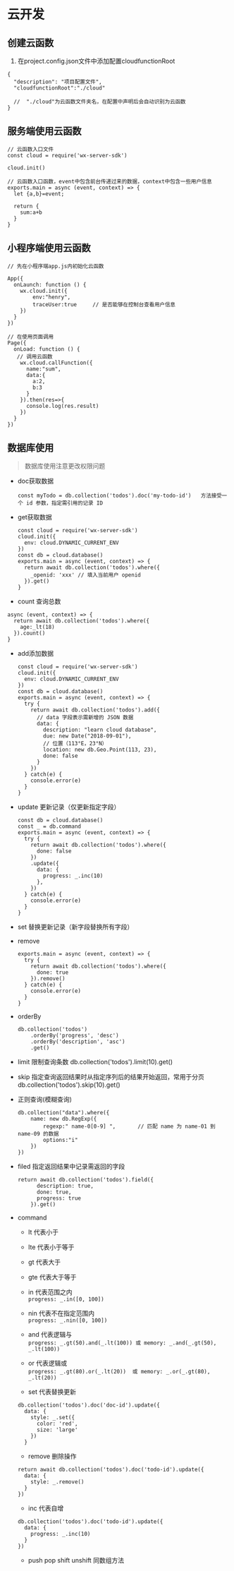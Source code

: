 # 云开发

## 创建云函数

1. 在project.config.json文件中添加配置cloudfunctionRoot

```
{
  "description": "项目配置文件",
  "cloudfunctionRoot":"./cloud"

  //  "./cloud"为云函数文件夹名，在配置中声明后会自动识别为云函数
}
```

## 服务端使用云函数

```
// 云函数入口文件
const cloud = require('wx-server-sdk')

cloud.init()

// 云函数入口函数，event中包含前台传递过来的数据，context中包含一些用户信息
exports.main = async (event, context) => {
  let {a,b}=event;

  return {
    sum:a+b
  }
}
```

## 小程序端使用云函数

```
// 先在小程序端app.js内初始化云函数

App({
  onLaunch: function () {
    wx.cloud.init({
    	env:"henry",
    	traceUser:true     // 是否能够在控制台查看用户信息
    })
  }
})
```

```
// 在使用页面调用
Page({
  onLoad: function () {
   // 调用云函数
    wx.cloud.callFunction({
      name:"sum",
      data:{
        a:2,
        b:3
      }
    }).then(res=>{
      console.log(res.result)
    })
  }
})
```

## 数据库使用

> 数据库使用注意更改权限问题

+ doc获取数据

	```
	const myTodo = db.collection('todos').doc('my-todo-id')   方法接受一个 id 参数，指定需引用的记录 ID
	```

+ get获取数据

	```
	const cloud = require('wx-server-sdk')
	cloud.init({
	  env: cloud.DYNAMIC_CURRENT_ENV
	})
	const db = cloud.database()
	exports.main = async (event, context) => {
	  return await db.collection('todos').where({
	    _openid: 'xxx' // 填入当前用户 openid
	  }).get()
	}
	```

+ count 查询总数
```
async (event, context) => {
  return await db.collection('todos').where({
    age:_lt(18)
  }).count()
}
```

+ add添加数据

	```
	const cloud = require('wx-server-sdk')
	cloud.init({
	  env: cloud.DYNAMIC_CURRENT_ENV
	})
	const db = cloud.database()
	exports.main = async (event, context) => {
	  try {
	    return await db.collection('todos').add({
	      // data 字段表示需新增的 JSON 数据
	      data: {
	        description: "learn cloud database",
	        due: new Date("2018-09-01"),
	        // 位置（113°E，23°N）
	        location: new db.Geo.Point(113, 23),
	        done: false
	      }
	    })
	  } catch(e) {
	    console.error(e)
	  }
	}
	```

+ update  更新记录（仅更新指定字段）

	```
	const db = cloud.database()
	const _ = db.command
	exports.main = async (event, context) => {
	  try {
	    return await db.collection('todos').where({
	      done: false
	    })
	    .update({
	      data: {
	        progress: _.inc(10)
	      },
	    })
	  } catch(e) {
	    console.error(e)
	  }
	}
	```

+ set  替换更新记录（新字段替换所有字段）

+ remove

	```
	exports.main = async (event, context) => {
	  try {
	    return await db.collection('todos').where({
	      done: true
	    }).remove()
	  } catch(e) {
	    console.error(e)
	  }
	}
	```

+ orderBy

	```
	db.collection('todos')
	    .orderBy('progress', 'desc')
	    .orderBy('description', 'asc')
	    .get()
	```

+ limit 限制查询条数   db.collection('todos').limit(10).get()

+ skip 指定查询返回结果时从指定序列后的结果开始返回，常用于分页  db.collection('todos').skip(10).get()

+ 正则查询(模糊查询)

	```
	db.collection("data").where({
		name: new db.RegExp({
			regexp:" name-0[0-9] ",       // 匹配 name 为 name-01 到 name-09 的数据
			options:"i"
		})
	})
	``` 

+ filed 指定返回结果中记录需返回的字段

	```
	return await db.collection('todos').field({
	      description: true,
	      done: true,
	      progress: true
	    }).get()
	```

+ command 

	+  lt  代表小于

	+  lte 代表小于等于 

	+  gt  代表大于

	+  gte 代表大于等于
	
	+  in  代表范围之内           
	```progress: _.in([0, 100])```
    
    +  nin 代表不在指定范围内     
    ```progress: _.nin([0, 100])```
 	
 	+  and 代表逻辑与            
 	```progress: _.gt(50).and(_.lt(100)) 或 memory: _.and(_.gt(50), _.lt(100))```
    
    +  or  代表逻辑或            
    ```progress: _.gt(80).or(_.lt(20))  或 memory: _.or(_.gt(80), _.lt(20))```

    +  set 代表替换更新          
	```
	db.collection('todos').doc('doc-id').update({
      data: {
        style: _.set({
          color: 'red',
          size: 'large'
        })
      }
	```
	
	+ remove  删除操作
	```
	return await db.collection('todos').doc('todo-id').update({
      data: {
        style: _.remove()
      }
    })
	```

	+ inc 代表自增
	```
	db.collection('todos').doc('todo-id').update({
      data: {
        progress: _.inc(10)
      }
    })
	```

	+ push pop shift unshift 同数组方法
